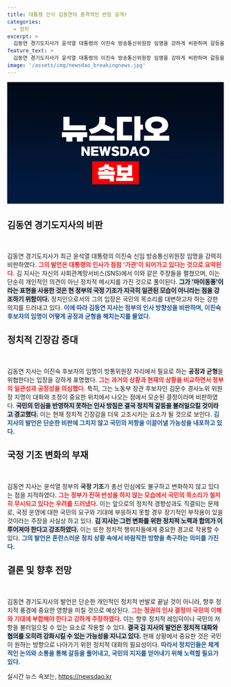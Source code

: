 ```yaml
---
title: 대통령 인사 김동연의 충격적인 반응 공개!
categories:
  - 정치
excerpt: >
  김동연 경기도지사가 윤석열 대통령의 이진숙 방송통신위원장 임명을 강하게 비판하며 갈등을 조장하는 인사라고 주장했다. 그는 공정과 대화의 중요성을 강조하며 국민의 저항이 불가피하다는 경고를 남겼다.
feature_text: >
  김동연 경기도지사가 윤석열 대통령의 이진숙 방송통신위원장 임명을 강하게 비판하며 갈등을 조장하는 인사라고 주장했다. 그는 공정과 대화의 중요성을 강조하며 국민의 저항이 불가피하다는 경고를 남겼다.
image: '/assets/img/newsdao_breakingnews.jpg'
---
```


<p><img src="/assets/img/newsdao_breakingnews.jpg" alt="cryptoinkorea 속보" /></p>

<h2 data-ke-size="size26">김동연 경기도지사의 비판</h2>

<p data-ke-size="size16">&nbsp;</p>

<p>김동연 경기도지사가 최근 윤석열 대통령의 이진숙 신임 방송통신위원장 임명을 강력히 비판하였다. <b><span style="color: #ee2323;">그의 발언은 대통령의 인사가 점점 '가관'이 되어가고 있다는 것으로 요약된다.</span></b> 김 지사는 자신의 사회관계망서비스(SNS)에서 이와 같은 주장들을 펼쳤으며, 이는 단순히 개인적인 의견이 아닌 정치적 메시지를 가진 것으로 풀이된다. <b><span style="background-color: #21538527;">그가 '마이동풍'이라는 표현을 사용한 것은 현 정부의 국정 기조가 지극히 일관된 모습이 아니라는 점을 강조하기 위함이다.</span></b> 정치인으로서의 그의 입장은 국민의 목소리를 대변하고자 하는 강한 의지를 드러내고 있다. <b><span style="color: #1a5490;">이에 따라 김동연 지사는 정부의 인사 방향성을 비판하며, 이진숙 후보자의 임명이 어떻게 공정과 균형을 해치는지를 물었다.</span></b></p>

<h2 data-ke-size="size26">정치적 긴장감 증대</h2>

<p data-ke-size="size16">&nbsp;</p>

<p>김동연 지사는 이진숙 후보자의 임명이 방통위원장 자리에서 필요로 하는 <b>공정과 균형</b>을 위협한다는 입장을 강하게 표명했다. <b><span style="color: #ee2323;">그는 과거의 상황과 현재의 상황을 비교하면서 정부의 일관성과 공정성을 의심했다.</span></b> 특히, 그는 노동부 장관 후보자인 김문수 경사노위 위원장 지명이 대화와 조정이 중요한 위치에서 나오는 점에서 모순된 결정이라며 비판하였다. <b><span style="background-color: #21538527;">국민의 민심을 반영하지 못하는 인사 방침은 결국 정치적 갈등을 불러일으킬 것이라고 경고했다.</span></b> 이는 현재 정치적 긴장감을 더욱 고조시키는 요소가 될 것으로 보인다. <b><span style="color: #1a5490;">김 지사의 발언은 단순한 비판에 그치지 않고 국민의 저항을 이끌어낼 가능성을 내포하고 있다.</span></b></p>

<h2 data-ke-size="size26">국정 기조 변화의 부재</h2>

<p data-ke-size="size16">&nbsp;</p>

<p>김동연 지사는 윤석열 정부의 <b>국정 기조</b>가 총선 민심에도 불구하고 변화하지 않고 있다는 점을 지적하였다. <b><span style="color: #ee2323;">그는 정부가 전혀 반성을 하지 않는 모습에서 국민의 목소리가 철저히 무시되고 있다는 우려를 드러냈다.</span></b> 이는 앞으로의 정치적 경향성과도 직결되는 문제로, 국정 운영에 대한 국민의 요구와 기대에 부응하지 못할 경우 장기적인 부작용이 있을 것이라는 주장을 사실상 하고 있다. <b><span style="background-color: #21538527;">김 지사는 그런 변화를 위한 정치적 노력과 합의가 이루어져야 한다고 강조하였다.</span></b> 이는 또한 정치적 행위자들에게 중요한 경고로 작용할 수 있다. <b><span style="color: #1a5490;">그의 발언은 혼란스러운 정치 상황 속에서 바람직한 방향을 촉구하는 의미를 가진다.</span></b></p>

<h2 data-ke-size="size26">결론 및 향후 전망</h2>

<p data-ke-size="size16">&nbsp;</p>

<p>김동연 경기도지사의 발언은 단순한 개인적인 정치적 반발로 끝날 것이 아니라, 향후 정치적 풍경에 중요한 영향을 미칠 것으로 예상된다. <b><span style="color: #ee2323;">그는 정권의 인사 결정이 국민의 이해와 기대에 부합해야 한다고 강하게 주장하였다.</span></b> 이는 향후 정치적 레임덕이나 국민의 저항을 불러일으킬 수 있는 요소로 작용할 수 있다. <b><span style="background-color: #21538527;">결국 김 지사의 발언은 정치적 대화와 협의를 오히려 강화시킬 수 있는 가능성을 지니고 있다.</span></b> 현재 상황에서 중요한 것은 국민이 원하는 방향으로 나아가기 위한 정치적 대화의 필요성이다. <b><span style="color: #1a5490;">따라서 정치인들은 체계적인 논의와 소통을 통해 갈등을 풀어내고, 국민의 지지를 얻어내기 위해 노력할 필요가 있다.</span></b></p>
실시간 뉴스 속보는, <a href="https://newsdao.kr" rel="dofollow">https://newsdao.kr</a>


